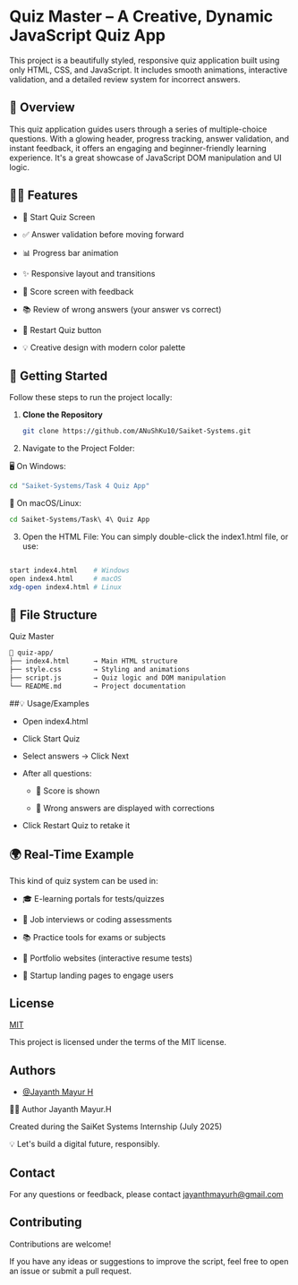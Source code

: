 # Quiz Master – A Creative, Dynamic JavaScript Quiz App

This project is a beautifully styled, responsive quiz application built using only HTML, CSS, and JavaScript. It includes smooth animations, interactive validation, and a detailed review system for incorrect answers.



## 📝 Overview
This quiz application guides users through a series of multiple-choice questions. With a glowing header, progress tracking, answer validation, and instant feedback, it offers an engaging and beginner-friendly learning experience. It's a great showcase of JavaScript DOM manipulation and UI logic.

## 🎯✨ Features
- 🎯 Start Quiz Screen

- ✅ Answer validation before moving forward

- 📊 Progress bar animation

- ✨ Responsive layout and transitions

- 🎉 Score screen with feedback

- 📚 Review of wrong answers (your answer vs correct)

- 🔄 Restart Quiz button

- 💡 Creative design with modern color palette


## 🚀 Getting Started

Follow these steps to run the project locally:



1. **Clone the Repository**
   ```bash
   git clone https://github.com/ANuShKu10/Saiket-Systems.git
   ```
2. Navigate to the Project Folder:

🖥️ On Windows:
```bash
cd "Saiket-Systems/Task 4 Quiz App"
```

🐧 On macOS/Linux:
```bash
cd Saiket-Systems/Task\ 4\ Quiz App
```

3. Open the HTML File:
You can simply double-click the index1.html file, or use:
```bash

start index4.html    # Windows
open index4.html     # macOS
xdg-open index4.html # Linux
```


## 📁 File Structure
Quiz Master
```bash
📁 quiz-app/
├── index4.html      → Main HTML structure
├── style.css        → Styling and animations
├── script.js        → Quiz logic and DOM manipulation
└── README.md        → Project documentation

```
##💡 Usage/Examples
- Open index4.html

- Click Start Quiz

- Select answers → Click Next

- After all questions:

    - 🎯 Score is shown

    - 📌 Wrong answers are displayed with corrections

- Click Restart Quiz to retake it


## 🌍 Real-Time Example
This kind of quiz system can be used in:

- 🎓 E-learning portals for tests/quizzes

- 📝 Job interviews or coding assessments

- 📚 Practice tools for exams or subjects

- 💼 Portfolio websites (interactive resume tests)

- 🚀 Startup landing pages to engage users
## License

[MIT](https://github.com/ANuShKu10/Saiket-Systems/blob/main/LICENSE)

This project is licensed under the terms of the MIT license.
## Authors

- [@Jayanth Mayur H](https://github.com/ANuShKu10)

🙋‍♂️ Author
Jayanth Mayur.H

Created during the SaiKet Systems Internship (July 2025)

💡 Let's build a digital future, responsibly.

## Contact
For any questions or feedback, please contact jayanthmayurh@gmail.com
## Contributing
Contributions are welcome! 

If you have any ideas or suggestions to improve the script, feel free to open an issue or submit a pull request.